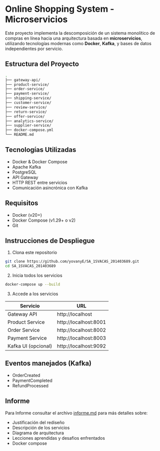 
# Online Shopping System - Microservicios

Este proyecto implementa la descomposición de un sistema monolítico de compras en línea hacia una arquitectura basada en **microservicios**, utilizando tecnologías modernas como **Docker**, **Kafka**, y bases de datos independientes por servicio.

## Estructura del Proyecto

```bash
.
├── gateway-api/
├── product-service/
├── order-service/
├── payment-service/
├── shipping-service/
├── customer-service/
├── review-service/
├── return-service/
├── offer-service/
├── analytics-service/
├── supplier-service/
├── docker-compose.yml
└── README.md
```

## Tecnologías Utilizadas

- Docker & Docker Compose  
- Apache Kafka  
- PostgreSQL  
- API Gateway 
- HTTP REST entre servicios  
- Comunicación asincrónica con Kafka  

## Requisitos

- Docker (v20+)  
- Docker Compose (v1.29+ o v2)  
- Git  

## Instrucciones de Despliegue

1. Clona este repositorio

```bash
git clone https://github.com/yovanyE/SA_1SVACAS_201403689.git
cd SA_1SVACAS_201403689
```

2. Inicia todos los servicios

```bash
docker-compose up --build
```

3. Accede a los servicios

| Servicio          | URL                   |
|-------------------|-----------------------|
| Gateway API       | http://localhost      |
| Product Service   | http://localhost:8001 |
| Order Service     | http://localhost:8002 |
| Payment Service   | http://localhost:8003 |
| Kafka UI (opcional)| http://localhost:9092 |

## Eventos manejados (Kafka)

- OrderCreated  
- PaymentCompleted  
- RefundProcessed  

## Informe

Para Informe consultar el archivo [informe.md](./informe.md) para más detalles sobre:

- Justificación del rediseño  
- Descripción de los servicios
- Diagrama de arquitectura  
- Lecciones aprendidas  y desafios enfrentados
- Docker compose

